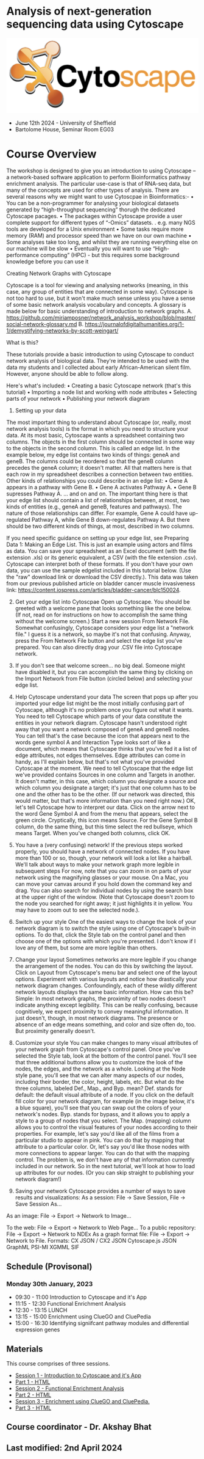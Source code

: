 # Analysis of next-generation sequencing data using **Cytoscape**

![](images/Cytoscape-Logo.png)

- June 12th 2024 - University of Sheffield
- Bartolome House, Seminar Room EG03

# Course Overview
The workshop is designed to give you an introduction to using Cytoscape – a network-based software application to perform Bioinformatics pathway enrichment analysis. The particular use-case is that of RNA-seq data, but many of the concepts are used for other types of analysis. There are several reasons why we might want to use Cytoscpae in Bioinformatics:-
•	You can be a non-programmer for analysing your biological datasets generated by “high-throughput sequencing” thorugh the dedicated Cytoscape pacages.
•	The packages within Cytoscape provide a user complete support for different types of “-Omics” datasets. 
 .	e.g. many NGS tools are developed for a Unix environment
•	Some tasks require more memory (RAM) and processor speed than we have on our own machine
•	Some analyses take too long, and whilst they are running everything else on our machine will be slow
•	Eventually you will want to use “High-performance computing” (HPC) - but this requires some background knowledge before you can use it

Creating Network Graphs with Cytoscape

Cytoscape is a tool for viewing and analysing networks (meaning, in this case, any group of entities that are connected in some way). Cytoscape is not too hard to use, but it won't make much sense unless you have a sense of some basic network analysis vocabulary and concepts. A glossary is made below for basic understanding of introduction to network graphs. 
A.	https://github.com/miriamposner/network_analysis_workshop/blob/master/social-network-glossary.md
B.	https://journalofdigitalhumanities.org/1-1/demystifying-networks-by-scott-weingart/

What is this?

These tutorials provide a basic introduction to using Cytoscape to conduct network analysis of biological data. They're intended to be used with the data my students and I collected about early African-American silent film. However, anyone should be able to follow along.

Here's what's included:
•	Creating a basic Cytoscape network (that's this tutorial)
•	Importing a node list and working with node attributes
•	Selecting parts of your network 
•	Publishing your network diagram

1.	Setting up your data

The most important thing to understand about Cytoscape (or, really, most network analysis tools) is the format in which you need to structure your data. At its most basic, Cytoscape wants a spreadsheet containing two columns. The objects in the first column should be connected in some way to the objects in the second column. This is called an edge list. In the example below, my edge list contains two kinds of things: geneA and geneB. The columns could be reordered so that the geneB column precedes the geneA column; it doesn't matter. All that matters here is that each row in my spreadsheet describes a connection between two entities.
Other kinds of relationships you could describe in an edge list:
•	Gene A appears in a pathway with Gene B.
•	Gene A activates Pathway A.
•	Gene B supresses Pathway A.
... and on and on. The important thing here is that your edge list should contain a list of relationships between, at most, two kinds of entities (e.g., geneA and geneB, features and pathways). The nature of those relationships can differ. For example, Gene A could have up-regulated Pathway A, while Gene B down-regulates Pathway A. But there should be two different kinds of things, at most, described in two columns.

If you need specific guidance on setting up your edge list, see Preparing Data 1: Making an Edge List. This is just an example using actors and films as data. 
You can save your spreadsheet as an Excel document (with the file extension .xls) or its generic equivalent, a CSV (with the file extension .csv). Cytoscape can interpret both of these formats.
If you don't have your own data, you can use the sample edgelist included in this tutorial below. (Use the "raw" download link or download the CSV directly.). This data was taken from our previous published article on bladder cancer muscle invasiveness link: https://content.iospress.com/articles/bladder-cancer/blc150024. 
 

2.	Get your edge list into Cytoscpae
Open up Cytoscape. You should be greeted with a welcome pane that looks something like the one below. (If not, read on for instructions on how to accomplish the same thing without the welcome screen.)
Start a new session From Network File. Somewhat confusingly, Cytoscape considers your edge list a "network file." I guess it is a network, so maybe it's not that confusing. Anyway, press the From Network File button and select the edge list you've prepared. You can also directly drag your .CSV file into Cytoscape network. 
 



3.	If you don't see that welcome screen...
no big deal. Someone might have disabled it, but you can accomplish the same thing by clicking on the Import Network from File button (circled below) and selecting your edge list.

 

4. Help Cytoscape understand your data
The screen that pops up after you imported your edge list might be the most initially confusing part of Cytoscape, although it's no problem once you figure out what it wants. You need to tell Cytoscape which parts of your data constitute the entities in your network diagram.
Cytoscape hasn't understood right away that you want a network composed of geneA and geneB nodes. You can tell that's the case because the icon that appears next to the words gene symbol A and Interaction Type looks sort of like a document, which means that Cytoscape thinks that you've fed it a list of edge attributes, not edges themselves. Edge attributes can come in handy, as I'll explain below, but that's not what you've provided Cytoscape at the moment.
We need to tell Cytoscape that the edge list we've provided contains Sources in one column and Targets in another. It doesn't matter, in this case, which column you designate a source and which column you designate a target; it's just that one column has to be one and the other has to be the other. (If our network was directed, this would matter, but that's more information than you need right now.)
OK, let's tell Cytoscape how to interpret our data. Click on the arrow next to the word Gene Symbol A and from the menu that appears, select the green circle. Cryptically, this icon means Source. For the Gene Symbol B column, do the same thing, but this time select the red bullseye, which means Target.
When you've changed both columns, click OK.
 

5. You have a (very confusing) network!
If the previous steps worked properly, you should have a network of connected nodes. If you have more than 100 or so, though, your network will look a lot like a hairball. We'll talk about ways to make your network graph more legible in subsequent steps
For now, note that you can zoom in on parts of your network using the magnifying glasses or your mouse. On a Mac, you can move your canvas around if you hold down the command key and drag. You can also search for individual nodes by using the search box at the upper right of the window. (Note that Cytoscape doesn't zoom to the node you searched for right away; it just highlights it in yellow. You may have to zoom out to see the selected node.).
 
6. Switch up your style
One of the easiest ways to change the look of your network diagram is to switch the style using one of Cytoscape's built-in options. To do that, click the Style tab on the control panel and then choose one of the options with which you're presented. I don't know if I love any of them, but some are more legible than others.



7. Change your layout
Sometimes networks are more legible if you change the arrangement of the nodes. You can do this by switching the layout. Click on Layout from Cytoscape's menu bar and select one of the layout options. Experiment with various layouts and notice how drastically your network diagram changes.
Confoundingly, each of these wildly different network layouts displays the same basic information. How can this be? Simple: In most network graphs, the proximity of two nodes doesn't indicate anything except legibility. This can be really confusing, because cognitively, we expect proximity to convey meaningful information. It just doesn't, though, in most network diagrams. The presence or absence of an edge means something, and color and size often do, too. But proximity generally doesn't.
 
8. Customize your style
You can make changes to many visual attributes of your network graph from Cytoscape's control panel. Once you've selected the Style tab, look at the bottom of the control panel. You'll see that three additional buttons allow you to customize the look of the nodes, the edges, and the network as a whole.
Looking at the Node style pane, you'll see that we can alter many aspects of our nodes, including their border, the color, height, labels, etc. But what do the three columns, labeled Def., Map., and Byp. mean?
Def. stands for default: the default visual attribute of a node. If you click on the default fill color for your network diagram, for example (in the image below, it's a blue square), you'll see that you can swap out the colors of your network's nodes.
Byp. stands for bypass, and it allows you to apply a style to a group of nodes that you select.
The Map. (mapping) column allows you to control the visual features of your nodes according to their properties. For example, let's say you'd like all of the films from a particular studio to appear in pink. You can do that by mapping that attribute to a particular color. Or, let's say you'd like those nodes with more connections to appear larger. You can do that with the mapping control.
The problem is, we don't have any of that information currently included in our network. So in the next tutorial, we'll look at how to load up attributes for our nodes.
(Or you can skip straight to publishing your network diagram!)

 

9. Saving your network
Cytoscape provides a number of ways to save results and visualizations:
As a session: File → Save Session, File → Save Session As...
 

As an image: File → Export → Network to Image...
 
 
To the web: File → Export → Network to Web Page...
To a public repository: File → Export → Network to NDEx
As a graph format file: File → Export → Network to File.
Formats:
CX JSON / CX2 JSON
Cytoscape.js JSON
GraphML
PSI-MI
XGMML
SIF


## Schedule (Provisonal)

### Monday 30th January, 2023


- 09:30 - 11:00 Introduction to Cytoscape and it's App
- 11:15 - 12:30 Functional Enrichment Analysis
- 12:30 - 13:15 LUNCH
- 13:15 - 15:00 Enrichment using ClueGO and CluePedia
- 15:00 - 16:30 Identifying signiifcant pathway modules and differential expression genes

## Materials

This course comprises of three sessions. 
- [Session 1 - Introduction to Cytoscape and it's App](session1.Rmd)
- [Part 1 - HTML](session1.nb.html)
- [Session 2 - Functional Enrichment Analysis](session2.Rmd)
- [Part 2 - HTML](session2.nb.html)
- [Session 3 - Enrichment using ClueGO and CluePedia.](session3.Rmd)
- [Part 3 - HTML](session3.nb.html)

## Course coordinator - Dr. Akshay Bhat
## Last modified: 2nd April 2024
